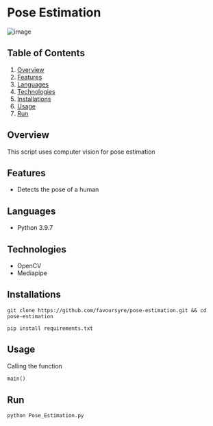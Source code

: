 # Pose Estimation

![image](https://drive.google.com/uc?export=download&id=1yAcsvNSHjWhUb7H2Fu-0yEQNxVKJCgoL)

## Table of Contents
1. [Overview](#overview)
2. [Features](#features)
3. [Languages](#languages)
4. [Technologies](#technologies)
5. [Installations](#installations)
6. [Usage](#usage)
7. [Run](#run)

## Overview
This script uses computer vision for pose estimation

## Features
* Detects the pose of a human

## Languages
* Python 3.9.7

## Technologies
* OpenCV
* Mediapipe

## Installations
```shell
git clone https://github.com/favoursyre/pose-estimation.git && cd pose-estimation
```

```shell
pip install requirements.txt
```

## Usage
Calling the function
```python
main()
```

## Run
```bash
python Pose_Estimation.py
```